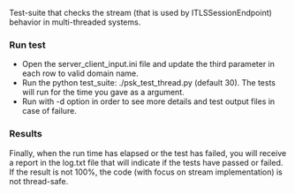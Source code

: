 Test-suite that checks the stream (that is used by ITLSSessionEndpoint) behavior in multi-threaded systems.

### Run test
- Open the server_client_input.ini file and update the third parameter in each row to valid domain name.
- Run the python test_suite: ./psk_test_thread.py <minutes> (default 30). The tests will run for the time you gave as a <minutes> argument.
- Run with -d option in order to see more details and test output files in case of failure.

### Results
Finally, when the run time has elapsed or the test has failed, you will receive a report in the log.txt file that will indicate if the tests have passed or failed.
If the result is not 100%, the code (with focus on stream implementation) is not thread-safe.

